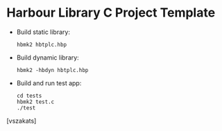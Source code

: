 # Harbour Library C Project Template

* Build static library:

   `hbmk2 hbtplc.hbp`

* Build dynamic library:

   `hbmk2 -hbdyn hbtplc.hbp`

* Build and run test app:

   ```
   cd tests
   hbmk2 test.c
   ./test
   ```

[vszakats]

